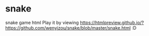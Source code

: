 # snake
snake game html
Play it by viewing https://htmlpreview.github.io/?https://github.com/wenyizou/snake/blob/master/snake.html :D

